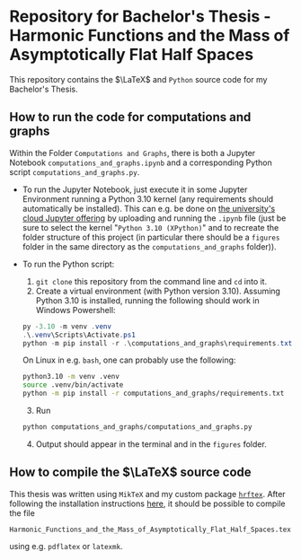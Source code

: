 # Repository for Bachelor's Thesis - Harmonic Functions and the Mass of Asymptotically Flat Half Spaces

This repository contains the $\LaTeX$ and `Python` source code for my Bachelor's Thesis.

## How to run the code for computations and graphs

Within the Folder `Computations and Graphs`, there is both a Jupyter Notebook `computations_and_graphs.ipynb` and a corresponding Python script `computations_and_graphs.py`.

- To run the Jupyter Notebook, just execute it in some Jupyter Environment running a Python 3.10 kernel (any requirements should automatically be installed). This can e.g. be done on [the university's cloud Jupyter offering](computations_and_graphs.ipynb) by uploading and running the `.ipynb` file (just be sure to select the kernel "`Python 3.10 (XPython)`" and to recreate the folder structure of this project (in particular there should be a `figures` folder in the same directory as the `computations_and_graphs` folder)).
- To run the Python script:
  1. `git clone` this repository from the command line and `cd` into it.
  2. Create a virtual environment (with Python version 3.10). Assuming Python 3.10 is installed, running the following should work in Windows Powershell:

  ```powershell
  py -3.10 -m venv .venv
  .\.venv\Scripts\Activate.ps1
  python -m pip install -r .\computations_and_graphs\requirements.txt
  ```

  On Linux in e.g. `bash`, one can probably use the following:

  ```bash
  python3.10 -m venv .venv
  source .venv/bin/activate
  python -m pip install -r computations_and_graphs/requirements.txt
  ```

  3. Run

  ```bash
  python computations_and_graphs/computations_and_graphs.py
  ```

  4. Output should appear in the terminal and in the `figures` folder.

## How to compile the $\LaTeX$ source code

This thesis was written using `MikTeX` and my custom package [`hrftex`](https://github.com/r0uv3n/hrftex). After following the installation instructions [here](https://github.com/r0uv3n/hrftex#installation-via-github-for-miktex), it should be possible to compile the file

```filename
Harmonic_Functions_and_the_Mass_of_Asymptotically_Flat_Half_Spaces.tex
```

using e.g. `pdflatex` or `latexmk`.
